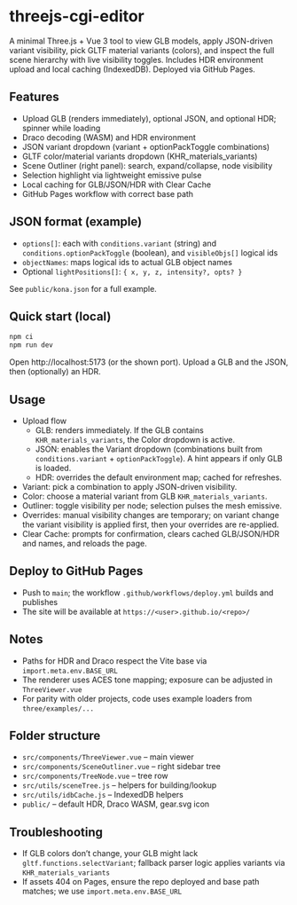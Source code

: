# threejs-cgi-editor

A minimal Three.js + Vue 3 tool to view GLB models, apply JSON-driven variant visibility, pick GLTF material variants (colors), and inspect the full scene hierarchy with live visibility toggles. Includes HDR environment upload and local caching (IndexedDB). Deployed via GitHub Pages.

## Features
- Upload GLB (renders immediately), optional JSON, and optional HDR; spinner while loading
- Draco decoding (WASM) and HDR environment
- JSON variant dropdown (variant + optionPackToggle combinations)
- GLTF color/material variants dropdown (KHR_materials_variants)
- Scene Outliner (right panel): search, expand/collapse, node visibility
- Selection highlight via lightweight emissive pulse
- Local caching for GLB/JSON/HDR with Clear Cache
- GitHub Pages workflow with correct base path

## JSON format (example)
- `options[]`: each with `conditions.variant` (string) and `conditions.optionPackToggle` (boolean), and `visibleObjs[]` logical ids
- `objectNames`: maps logical ids to actual GLB object names
- Optional `lightPositions[]`: `{ x, y, z, intensity?, opts? }`

See `public/kona.json` for a full example.

## Quick start (local)
```bash
npm ci
npm run dev
```
Open http://localhost:5173 (or the shown port). Upload a GLB and the JSON, then (optionally) an HDR.

## Usage
- Upload flow
  - GLB: renders immediately. If the GLB contains `KHR_materials_variants`, the Color dropdown is active.
  - JSON: enables the Variant dropdown (combinations built from `conditions.variant` + `optionPackToggle`). A hint appears if only GLB is loaded.
  - HDR: overrides the default environment map; cached for refreshes.
- Variant: pick a combination to apply JSON-driven visibility.
- Color: choose a material variant from GLB `KHR_materials_variants`.
- Outliner: toggle visibility per node; selection pulses the mesh emissive.
- Overrides: manual visibility changes are temporary; on variant change the variant visibility is applied first, then your overrides are re-applied.
- Clear Cache: prompts for confirmation, clears cached GLB/JSON/HDR and names, and reloads the page.

## Deploy to GitHub Pages
- Push to `main`; the workflow `.github/workflows/deploy.yml` builds and publishes
- The site will be available at `https://<user>.github.io/<repo>/`

## Notes
- Paths for HDR and Draco respect the Vite base via `import.meta.env.BASE_URL`
- The renderer uses ACES tone mapping; exposure can be adjusted in `ThreeViewer.vue`
- For parity with older projects, code uses example loaders from `three/examples/...`

## Folder structure
- `src/components/ThreeViewer.vue` – main viewer
- `src/components/SceneOutliner.vue` – right sidebar tree
- `src/components/TreeNode.vue` – tree row
- `src/utils/sceneTree.js` – helpers for building/lookup
- `src/utils/idbCache.js` – IndexedDB helpers
- `public/` – default HDR, Draco WASM, gear.svg icon

## Troubleshooting
- If GLB colors don’t change, your GLB might lack `gltf.functions.selectVariant`; fallback parser logic applies variants via `KHR_materials_variants`
- If assets 404 on Pages, ensure the repo deployed and base path matches; we use `import.meta.env.BASE_URL`
